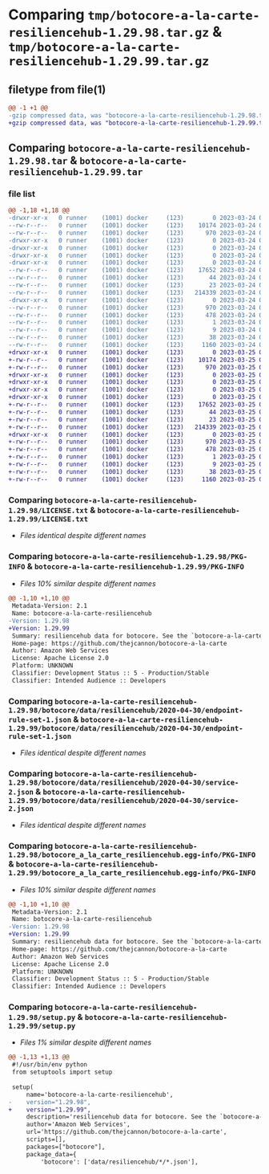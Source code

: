 # Comparing `tmp/botocore-a-la-carte-resiliencehub-1.29.98.tar.gz` & `tmp/botocore-a-la-carte-resiliencehub-1.29.99.tar.gz`

## filetype from file(1)

```diff
@@ -1 +1 @@
-gzip compressed data, was "botocore-a-la-carte-resiliencehub-1.29.98.tar", last modified: Fri Mar 24 01:24:37 2023, max compression
+gzip compressed data, was "botocore-a-la-carte-resiliencehub-1.29.99.tar", last modified: Sat Mar 25 01:23:04 2023, max compression
```

## Comparing `botocore-a-la-carte-resiliencehub-1.29.98.tar` & `botocore-a-la-carte-resiliencehub-1.29.99.tar`

### file list

```diff
@@ -1,18 +1,18 @@
-drwxr-xr-x   0 runner    (1001) docker     (123)        0 2023-03-24 01:24:37.370117 botocore-a-la-carte-resiliencehub-1.29.98/
--rw-r--r--   0 runner    (1001) docker     (123)    10174 2023-03-24 01:24:37.000000 botocore-a-la-carte-resiliencehub-1.29.98/LICENSE.txt
--rw-r--r--   0 runner    (1001) docker     (123)      970 2023-03-24 01:24:37.370117 botocore-a-la-carte-resiliencehub-1.29.98/PKG-INFO
-drwxr-xr-x   0 runner    (1001) docker     (123)        0 2023-03-24 01:24:37.370117 botocore-a-la-carte-resiliencehub-1.29.98/botocore/
-drwxr-xr-x   0 runner    (1001) docker     (123)        0 2023-03-24 01:24:37.370117 botocore-a-la-carte-resiliencehub-1.29.98/botocore/data/
-drwxr-xr-x   0 runner    (1001) docker     (123)        0 2023-03-24 01:24:37.370117 botocore-a-la-carte-resiliencehub-1.29.98/botocore/data/resiliencehub/
-drwxr-xr-x   0 runner    (1001) docker     (123)        0 2023-03-24 01:24:37.370117 botocore-a-la-carte-resiliencehub-1.29.98/botocore/data/resiliencehub/2020-04-30/
--rw-r--r--   0 runner    (1001) docker     (123)    17652 2023-03-24 01:23:57.000000 botocore-a-la-carte-resiliencehub-1.29.98/botocore/data/resiliencehub/2020-04-30/endpoint-rule-set-1.json
--rw-r--r--   0 runner    (1001) docker     (123)       44 2023-03-24 01:23:57.000000 botocore-a-la-carte-resiliencehub-1.29.98/botocore/data/resiliencehub/2020-04-30/examples-1.json
--rw-r--r--   0 runner    (1001) docker     (123)       23 2023-03-24 01:23:57.000000 botocore-a-la-carte-resiliencehub-1.29.98/botocore/data/resiliencehub/2020-04-30/paginators-1.json
--rw-r--r--   0 runner    (1001) docker     (123)   214339 2023-03-24 01:23:57.000000 botocore-a-la-carte-resiliencehub-1.29.98/botocore/data/resiliencehub/2020-04-30/service-2.json
-drwxr-xr-x   0 runner    (1001) docker     (123)        0 2023-03-24 01:24:37.370117 botocore-a-la-carte-resiliencehub-1.29.98/botocore_a_la_carte_resiliencehub.egg-info/
--rw-r--r--   0 runner    (1001) docker     (123)      970 2023-03-24 01:24:37.000000 botocore-a-la-carte-resiliencehub-1.29.98/botocore_a_la_carte_resiliencehub.egg-info/PKG-INFO
--rw-r--r--   0 runner    (1001) docker     (123)      478 2023-03-24 01:24:37.000000 botocore-a-la-carte-resiliencehub-1.29.98/botocore_a_la_carte_resiliencehub.egg-info/SOURCES.txt
--rw-r--r--   0 runner    (1001) docker     (123)        1 2023-03-24 01:24:37.000000 botocore-a-la-carte-resiliencehub-1.29.98/botocore_a_la_carte_resiliencehub.egg-info/dependency_links.txt
--rw-r--r--   0 runner    (1001) docker     (123)        9 2023-03-24 01:24:37.000000 botocore-a-la-carte-resiliencehub-1.29.98/botocore_a_la_carte_resiliencehub.egg-info/top_level.txt
--rw-r--r--   0 runner    (1001) docker     (123)       38 2023-03-24 01:24:37.370117 botocore-a-la-carte-resiliencehub-1.29.98/setup.cfg
--rw-r--r--   0 runner    (1001) docker     (123)     1160 2023-03-24 01:24:37.000000 botocore-a-la-carte-resiliencehub-1.29.98/setup.py
+drwxr-xr-x   0 runner    (1001) docker     (123)        0 2023-03-25 01:23:04.568851 botocore-a-la-carte-resiliencehub-1.29.99/
+-rw-r--r--   0 runner    (1001) docker     (123)    10174 2023-03-25 01:23:04.000000 botocore-a-la-carte-resiliencehub-1.29.99/LICENSE.txt
+-rw-r--r--   0 runner    (1001) docker     (123)      970 2023-03-25 01:23:04.568851 botocore-a-la-carte-resiliencehub-1.29.99/PKG-INFO
+drwxr-xr-x   0 runner    (1001) docker     (123)        0 2023-03-25 01:23:04.568851 botocore-a-la-carte-resiliencehub-1.29.99/botocore/
+drwxr-xr-x   0 runner    (1001) docker     (123)        0 2023-03-25 01:23:04.568851 botocore-a-la-carte-resiliencehub-1.29.99/botocore/data/
+drwxr-xr-x   0 runner    (1001) docker     (123)        0 2023-03-25 01:23:04.568851 botocore-a-la-carte-resiliencehub-1.29.99/botocore/data/resiliencehub/
+drwxr-xr-x   0 runner    (1001) docker     (123)        0 2023-03-25 01:23:04.568851 botocore-a-la-carte-resiliencehub-1.29.99/botocore/data/resiliencehub/2020-04-30/
+-rw-r--r--   0 runner    (1001) docker     (123)    17652 2023-03-25 01:22:12.000000 botocore-a-la-carte-resiliencehub-1.29.99/botocore/data/resiliencehub/2020-04-30/endpoint-rule-set-1.json
+-rw-r--r--   0 runner    (1001) docker     (123)       44 2023-03-25 01:22:12.000000 botocore-a-la-carte-resiliencehub-1.29.99/botocore/data/resiliencehub/2020-04-30/examples-1.json
+-rw-r--r--   0 runner    (1001) docker     (123)       23 2023-03-25 01:22:12.000000 botocore-a-la-carte-resiliencehub-1.29.99/botocore/data/resiliencehub/2020-04-30/paginators-1.json
+-rw-r--r--   0 runner    (1001) docker     (123)   214339 2023-03-25 01:22:12.000000 botocore-a-la-carte-resiliencehub-1.29.99/botocore/data/resiliencehub/2020-04-30/service-2.json
+drwxr-xr-x   0 runner    (1001) docker     (123)        0 2023-03-25 01:23:04.568851 botocore-a-la-carte-resiliencehub-1.29.99/botocore_a_la_carte_resiliencehub.egg-info/
+-rw-r--r--   0 runner    (1001) docker     (123)      970 2023-03-25 01:23:04.000000 botocore-a-la-carte-resiliencehub-1.29.99/botocore_a_la_carte_resiliencehub.egg-info/PKG-INFO
+-rw-r--r--   0 runner    (1001) docker     (123)      478 2023-03-25 01:23:04.000000 botocore-a-la-carte-resiliencehub-1.29.99/botocore_a_la_carte_resiliencehub.egg-info/SOURCES.txt
+-rw-r--r--   0 runner    (1001) docker     (123)        1 2023-03-25 01:23:04.000000 botocore-a-la-carte-resiliencehub-1.29.99/botocore_a_la_carte_resiliencehub.egg-info/dependency_links.txt
+-rw-r--r--   0 runner    (1001) docker     (123)        9 2023-03-25 01:23:04.000000 botocore-a-la-carte-resiliencehub-1.29.99/botocore_a_la_carte_resiliencehub.egg-info/top_level.txt
+-rw-r--r--   0 runner    (1001) docker     (123)       38 2023-03-25 01:23:04.568851 botocore-a-la-carte-resiliencehub-1.29.99/setup.cfg
+-rw-r--r--   0 runner    (1001) docker     (123)     1160 2023-03-25 01:23:04.000000 botocore-a-la-carte-resiliencehub-1.29.99/setup.py
```

### Comparing `botocore-a-la-carte-resiliencehub-1.29.98/LICENSE.txt` & `botocore-a-la-carte-resiliencehub-1.29.99/LICENSE.txt`

 * *Files identical despite different names*

### Comparing `botocore-a-la-carte-resiliencehub-1.29.98/PKG-INFO` & `botocore-a-la-carte-resiliencehub-1.29.99/PKG-INFO`

 * *Files 10% similar despite different names*

```diff
@@ -1,10 +1,10 @@
 Metadata-Version: 2.1
 Name: botocore-a-la-carte-resiliencehub
-Version: 1.29.98
+Version: 1.29.99
 Summary: resiliencehub data for botocore. See the `botocore-a-la-carte` package for more info.
 Home-page: https://github.com/thejcannon/botocore-a-la-carte
 Author: Amazon Web Services
 License: Apache License 2.0
 Platform: UNKNOWN
 Classifier: Development Status :: 5 - Production/Stable
 Classifier: Intended Audience :: Developers
```

### Comparing `botocore-a-la-carte-resiliencehub-1.29.98/botocore/data/resiliencehub/2020-04-30/endpoint-rule-set-1.json` & `botocore-a-la-carte-resiliencehub-1.29.99/botocore/data/resiliencehub/2020-04-30/endpoint-rule-set-1.json`

 * *Files identical despite different names*

### Comparing `botocore-a-la-carte-resiliencehub-1.29.98/botocore/data/resiliencehub/2020-04-30/service-2.json` & `botocore-a-la-carte-resiliencehub-1.29.99/botocore/data/resiliencehub/2020-04-30/service-2.json`

 * *Files identical despite different names*

### Comparing `botocore-a-la-carte-resiliencehub-1.29.98/botocore_a_la_carte_resiliencehub.egg-info/PKG-INFO` & `botocore-a-la-carte-resiliencehub-1.29.99/botocore_a_la_carte_resiliencehub.egg-info/PKG-INFO`

 * *Files 10% similar despite different names*

```diff
@@ -1,10 +1,10 @@
 Metadata-Version: 2.1
 Name: botocore-a-la-carte-resiliencehub
-Version: 1.29.98
+Version: 1.29.99
 Summary: resiliencehub data for botocore. See the `botocore-a-la-carte` package for more info.
 Home-page: https://github.com/thejcannon/botocore-a-la-carte
 Author: Amazon Web Services
 License: Apache License 2.0
 Platform: UNKNOWN
 Classifier: Development Status :: 5 - Production/Stable
 Classifier: Intended Audience :: Developers
```

### Comparing `botocore-a-la-carte-resiliencehub-1.29.98/setup.py` & `botocore-a-la-carte-resiliencehub-1.29.99/setup.py`

 * *Files 1% similar despite different names*

```diff
@@ -1,13 +1,13 @@
 #!/usr/bin/env python
 from setuptools import setup
 
 setup(
     name='botocore-a-la-carte-resiliencehub',
-    version="1.29.98",
+    version="1.29.99",
     description='resiliencehub data for botocore. See the `botocore-a-la-carte` package for more info.',
     author='Amazon Web Services',
     url='https://github.com/thejcannon/botocore-a-la-carte',
     scripts=[],
     packages=["botocore"],
     package_data={
         'botocore': ['data/resiliencehub/*/*.json'],
```

